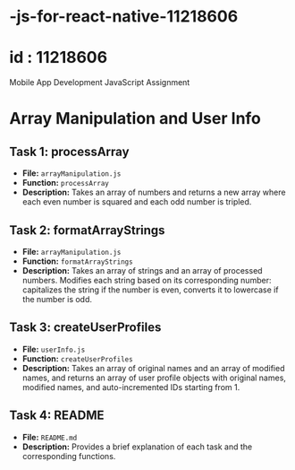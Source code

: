 # -js-for-react-native-11218606
# id : 11218606
 
Mobile App Development JavaScript Assignment 

# Array Manipulation and User Info


## Task 1: processArray

- **File:** `arrayManipulation.js`
- **Function:** `processArray`
- **Description:** Takes an array of numbers and returns a new array where each even number is squared and each odd number is tripled.

## Task 2: formatArrayStrings

- **File:** `arrayManipulation.js`
- **Function:** `formatArrayStrings`
- **Description:** Takes an array of strings and an array of processed numbers. Modifies each string based on its corresponding number: capitalizes the string if the number is even, converts it to lowercase if the number is odd.

## Task 3: createUserProfiles

- **File:** `userInfo.js`
- **Function:** `createUserProfiles`
- **Description:** Takes an array of original names and an array of modified names, and returns an array of user profile objects with original names, modified names, and auto-incremented IDs starting from 1.

## Task 4: README

- **File:** `README.md`
- **Description:** Provides a brief explanation of each task and the corresponding functions.

